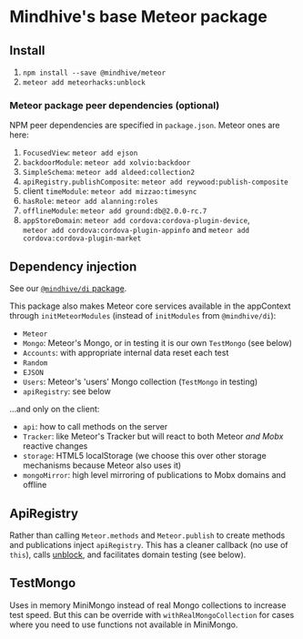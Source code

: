 
# Mindhive's base Meteor package

## Install

1. `npm install --save @mindhive/meteor`
2. `meteor add meteorhacks:unblock`

### Meteor package peer dependencies (optional)

NPM peer dependencies are specified in `package.json`. Meteor ones are here:

1. `FocusedView`: `meteor add ejson`
2. `backdoorModule`: `meteor add xolvio:backdoor`
3. `SimpleSchema`: `meteor add aldeed:collection2`
4. `apiRegistry.publishComposite`: `meteor add reywood:publish-composite`
5. client `timeModule`: `meteor add mizzao:timesync`
6. `hasRole`: `meteor add alanning:roles`
7. `offlineModule`: `meteor add ground:db@2.0.0-rc.7`
8. `appStoreDomain`: `meteor add cordova:cordova-plugin-device`,  
 	`meteor add cordova:cordova-plugin-appinfo` and
 	`meteor add cordova:cordova-plugin-market`

## Dependency injection 

See our [`@mindhive/di` package](https://github.com/mindhivenz/di-js).

This package also makes Meteor core services available in the appContext through 
`initMeteorModules` (instead of `initModules` from `@mindhive/di`):
 
- `Meteor`
- `Mongo`: Meteor's Mongo, or in testing it is our own `TestMongo` (see below)
- `Accounts`: with appropriate internal data reset each test
- `Random`
- `EJSON`
- `Users`: Meteor's 'users' Mongo collection (`TestMongo` in testing)
- `apiRegistry`: see below

...and only on the client:

- `api`: how to call methods on the server 
- `Tracker`: like Meteor's Tracker but will react to both Meteor *and Mobx* reactive changes
- `storage`: HTML5 localStorage (we choose this over other storage mechanisms because Meteor also uses it)
- `mongoMirror`: high level mirroring of publications to Mobx domains and offline

## ApiRegistry

Rather than calling `Meteor.methods` and `Meteor.publish` to create methods and publications
inject `apiRegistry`. This has a cleaner callback (no use of `this`), calls 
[unblock](https://github.com/meteorhacks/unblock), and facilitates domain testing (see below).

## TestMongo

Uses in memory MiniMongo instead of real Mongo collections to increase test speed.
 But this can be override with `withRealMongoCollection` for cases where you need
 to use functions not available in MiniMongo. 
